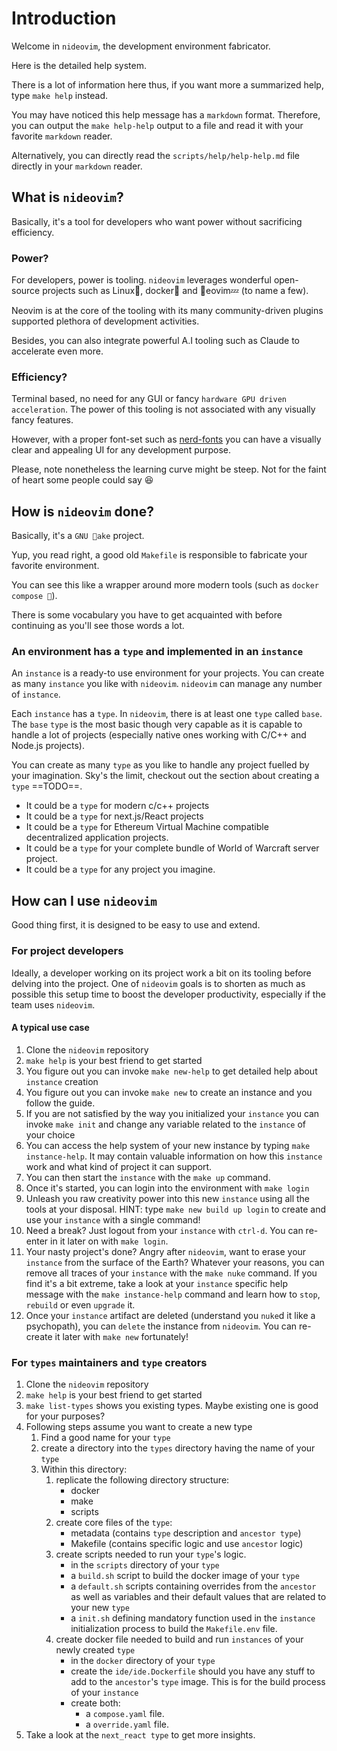 # Introduction

Welcome in `nideovim`, the development environment fabricator.

Here is the detailed help system.

There is a lot of information here thus, if you want more a summarized help,
type `make help` instead.

You may have noticed this help message has a `markdown` format. Therefore, you
can output the `make help-help` output to a file and read it with your favorite
`markdown` reader.

Alternatively, you can directly read the `scripts/help/help-help.md` file
directly in your `markdown` reader.

## What is `nideovim`?

Basically, it's a tool for developers who want power without sacrificing
efficiency.

### Power?

For developers, power is tooling.
`nideovim` leverages wonderful open-source projects such as Linux, docker and
eovim💤 (to name a few).

Neovim is at the core of the tooling with its many community-driven plugins
supported plethora of development activities.

Besides, you can also integrate powerful A.I tooling such as Claude to
accelerate even more.

### Efficiency?

Terminal based, no need for any GUI or fancy `hardware GPU driven
acceleration`. The power of this tooling is not associated with any visually
fancy features.

However, with a proper font-set such as
[nerd-fonts](https://www.nerdfonts.com/font-downloads) you can have a visually
clear and appealing UI for any development purpose.

Please, note nonetheless the learning curve might be steep. Not for the faint
of heart some people could say 😆

## How is `nideovim` done?

Basically, it's a `GNU ake` project.

Yup, you read right, a good old `Makefile` is responsible to fabricate your
favorite environment.

You can see this like a wrapper around more modern tools (such as `docker
compose `).

There is some vocabulary you have to get acquainted with before continuing as
you'll see those words a lot.

### An environment has a `type` and implemented in an `instance`

An `instance` is a ready-to use environment for your projects.
You can create as many `instance` you like with `nideovim`.
`nideovim` can manage any number of `instance`.

Each `instance` has a `type`.
In `nideovim`, there is at least one `type` called `base`.
The `base` `type` is the most basic though very capable as it is capable to
handle a lot of projects (especially native ones working with C/C++ and Node.js
projects).

You can create as many `type` as you like to handle any project fuelled by your
imagination. Sky's the limit, checkout out the section about creating a `type`
==TODO==.

- It could be a `type` for modern c/c++ projects
- It could be a `type` for next.js/React projects
- It could be a `type` for Ethereum Virtual Machine compatible decentralized
  application projects.
- It could be a `type` for your complete bundle of World of Warcraft server
  project.
- It could be a `type` for any project you imagine.

## How can I use `nideovim`

Good thing first, it is designed to be easy to use and extend.

### For project developers

Ideally, a developer working on its project work a bit on its tooling before
delving into the project.
One of `nideovim` goals is to shorten as much as possible this setup time to
boost the developer productivity, especially if the team uses `nideovim`.

#### A typical use case

1. Clone the `nideovim` repository
2. `make help` is your best friend to get started
3. You figure out you can invoke `make new-help` to get detailed help about
   `instance` creation
4. You figure out you can invoke `make new` to create an instance and you
   follow the guide.
5. If you are not satisfied by the way you initialized your `instance` you can
   invoke `make init` and change any variable related to the `instance` of your
   choice
6. You can access the help system of your new instance by typing `make
   instance-help`. It may contain valuable information on how this `instance`
   work and what kind of project it can support.
7. You can then start the `instance` with the `make up` command.
8. Once it's started, you can login into the environment with `make login`
9. Unleash you raw creativity power into this new `instance` using all the
   tools at your disposal.
   HINT: type `make new build up login` to create and use your `instance` with
         a single command!
10. Need a break? Just logout from your `instance` with `ctrl-d`. You can
    re-enter in it later on with `make login`.
11. Your nasty project's done? Angry after `nideovim`, want to erase your
    `instance` from the surface of the Earth? Whatever your reasons, you can
    remove all traces of your `instance` with the `make nuke` command.
    If you find it's a bit extreme, take a look at your `instance` specific
    help message with the `make instance-help` command and learn how to `stop`,
    `rebuild` or even `upgrade` it.
12. Once your `instance` artifact are deleted (understand you `nuke`d it like a
    psychopath), you can `delete` the instance from `nideovim`. You can
    re-create it later with `make new` fortunately!

### For `types` maintainers and `type` creators

1. Clone the `nideovim` repository
2. `make help` is your best friend to get started
3. `make list-types` shows you existing types. Maybe existing one is good for
   your purposes?
4. Following steps assume you want to create a new type
    1. Find a good name for your `type`
    2. create a directory into the `types` directory having the name of your
       `type`
    3. Within this directory:
        1. replicate the following directory structure:
            - docker
            - make
            - scripts
        2. create core files of the `type`:
            - metadata (contains `type` description and `ancestor type`)
            - Makefile (contains specific logic and use `ancestor` logic)
        3. create scripts needed to run your `type`'s logic.
            - in the `scripts` directory of your `type`
            - a `build.sh` script to build the docker image of your `type`
            - a `default.sh` scripts containing overrides from the `ancestor`
              as well as variables and their default values that are related to
              your new `type`
            - a `init.sh` defining mandatory function used in the `instance`
              initialization process to build the `Makefile.env` file.
        4. create docker file needed to build and run `instances` of your newly
           created `type`
            - in the `docker` directory of your `type`
            - create the `ide/ide.Dockerfile` should you have any stuff to add
              to the `ancestor`'s `type` image. This is for the build process
              of your `instance`
            - create both:
                - a `compose.yaml` file.
                - a `override.yaml` file.
5. Take a look at the `next_react type` to get more insights.

